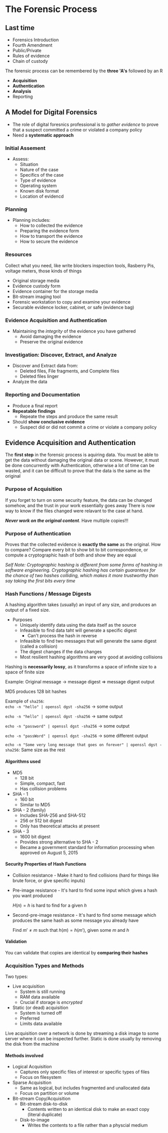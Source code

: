 # The Forensic Process

## Last time

* Forensics Introduction
* Fourth Amendment
* Public/Private
* Rules of evidence
* Chain of custody

The forensic process can be remembered by the **three 'A's**
followed by an R

* **Acquisition**
* **Authentication**
* **Analysis**
* Reporting

## A Model for Digital Forensics

* The role of digital foresnics professional is to *gather evidence* to prove
  that a suspect committed a crime or violated a company policy
* Need a **systematic approach**

### Initial Assement

* Assess:
  * Situation
  * Nature of the case
  * Specifics of the case
  * Type of evidence
  * Operating system
  * Known disk format
  * Location of evidencd

### Planning

* Planning includes:
  * How to collected the evidence
  * Preparing the evidence form
  * How to transport the evidence
  * How to secure the evidence

### Resources

Collect what you need, like write blockers inspection tools,
Rasberry Pis, voltage meters, those kinds of things

* Original storage media
* Evidence custody form
* Evidence container for the storage media
* Bit-stream imaging tool
* Forensic workstation to copy and examine your evidence
* Securable evidence locker, cabinet, or safe (evidence bag)

### Evidence Acquisition and Authentication

* Maintaining the *integrity* of the evidence you have gathered
  * Avoid damaging the evidence
  * Preserve the original evidence

### Investigation: Discover, Extract, and Analyze

* Discover and Extract data from:
  * Deleted files, File fragments, and Complete files
  * Deleted files linger
* Analyze the data

### Reporting and Documentation

* Produce a final report
* **Repeatable findings**
  * Repeate the steps and produce the same result
* Should **show conclusive evidence**
  * Suspect did or did not commit a crime or violate a company policy

## Evidence Acquisition and Authentication

The **first step** in the forensic process is aquiring data. You must be able
to get the data without damaging the original data or scene. However, it must
be done concurrently with Authentication, otherwise a lot of time can be wasted,
and it can be difficult to prove that the data is the same as the original

### Purpose of Acquisition

If you forget to turn on some security feature, the data can be changed somehow,
and the trust in your work essentially goes away
There is now way to know if the files changed were relavant to the case at hand.

***Never work on the original content***. Have multiple copies!!!

### Purpose of Authentication

Proves that the collected evidence is **exactly the same** as the original.
How to compare? Compare every bit to show bit to bit correspondence, or compute
a cryptographic hash of both and show they are equal

*Self Note: Cryptographic hashing is different from some forms of hashing
in software engineering. Cryptographic hashing has certain guarantees for
the chance of two hashes colliding, which makes it more trustworthy
than say taking the first bits every time*

### Hash Functions / Message Digests

A hashing algorithm takes (usually) an input of any size, and produces an output
of a fixed size.

* Purposes
  * Uniquely identify data using the data itself as the source
  * Infeasible to find data taht will generate a specific digest
    * Can't process the hash in reverse
  * Infeasible to find two messages that will generate the same digest (called
    a collision)
  * The digest changes if the data changes
  * Most resilient hashing algorithms are very good at avoiding collisions

Hashing is **necessarily lossy**, as it transforms a space of infinite size
to a space of finite size

Example:
Original message $\rightarrow$ message digest $\Rightarrow$ message
digest output

MD5 produces 128 bit hashes

Example of `sha256`:  
`echo -n "hello" | openssl dgst -sha256` -> some output  

`echo -n "hello" | openssl dgst -sha256` -> same output

`echo -n "password" | openssl dgst -sha256` -> some output

`echo -n "passWord" | openssl dgst -sha256` -> some different output

`echo -n "Some very long message that goes on forever" | openssl dgst -sha256`:
Same size as the rest

#### Algorithms used

* MD5
  * 128 bit
  * Simple, compact, fast
  * Has collision problems
* SHA - 1
  * 160 bit
  * Similar to MD5
* SHA - 2 (family)
  * Includes SHA-256 and SHA-512
  * 256 or 512 bit digest
  * Only has theoretical attacks at present
* SHA - 3
  * 1600 bit digest
  * Provides strong alternative to SHA - 2
  * Became a government standard for information processing when
    approved on August 5, 2015

#### Security Properties of Hash Functions

* Collision resistance - Make it hard to find collisions (hard for things
  like brute force, or give specific inputs)
* Pre-image resistance - It's hard to find some input which gives a
  hash you want produced

  $H(n) = h$ is hard to find for a given $h$
* Second-pre-image resistance - It's hard to find some message which produces
  the same hash as some message you already have

  Find $m' \not= m$ such that $h(m) = h(m')$, given some $m$ and $h$

#### Validation

You can validate that copies are identical by **comparing their hashes**

### Acquisition Types and Methods

Two types:

* Live acquisition
  * System is still running
  * RAM data available
  * Crucial if storage is *encrypted*
* Static (or dead) acquisition
  * System is turned off
  * Preferred
  * Limits data available

Live acquisition over a network is done by streaming a disk image to some server
where it can be inspected further. Static is done usually by removing the disk
from the machine

#### Methods involved

* Logical Acquisition
  * Captures only specific files of interest or specific types of files
  * Focus on filesystem
* Sparse Acquisition
  * Same as logical, but includes fragmented and unallocated data
  * Focus on partition or volume
* Bit-stream Copy/Acquisition
  * Bit-stream disk-to-disk
    * Contents written to an identical disk to make an exact copy (literal duplicate)
  * Disk-to-image
    * Writes the contents to a file rather than a physcial medium


